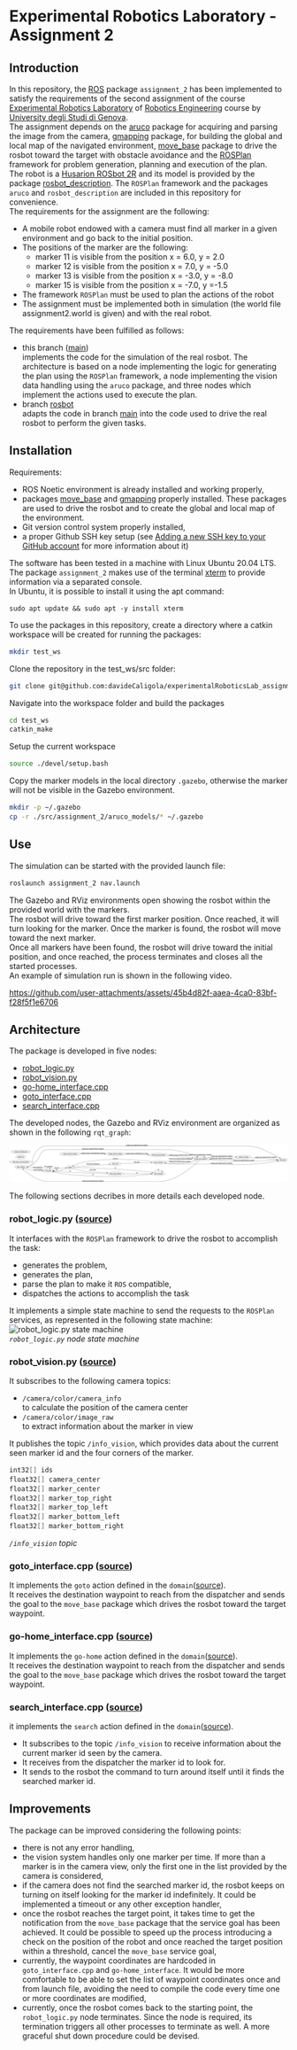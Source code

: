 # Experimental Robotics Laboratory - Assignment 2

## Introduction

In this repository, the [ROS](https://www.ros.org) package `assignment_2` has been implemented to satisfy the requirements of the second assignment of the course [Experimental Robotics Laboratory](https://corsi.unige.it/en/off.f/2023/ins/66551?codcla=10635) of [Robotics Engineering](https://corsi.unige.it/en/corsi/10635) course by [University degli Studi di Genova](https://unige.it).  
The assignment depends on the [aruco](https://github.com/pal-robotics/aruco_ros/tree/noetic-devel/aruco) package for acquiring and parsing the image from the camera, [gmapping](http://wiki.ros.org/gmapping) package, for building the global and local map of the navigated environment, [move_base](http://wiki.ros.org/move_base) package to drive the rosbot toward the target with obstacle avoidance and the [ROSPlan](https://kcl-planning.github.io/ROSPlan/) framework for problem generation, planning and execution of the plan.  
The robot is a [Husarion ROSbot 2R](https://husarion.com/#robots) and its model is provided by the package [rosbot_description](https://github.com/husarion/rosbot_ros/tree/noetic/src/rosbot_description). The `ROSPlan` framework and the packages `aruco` and `rosbot_description` are included in this repository for convenience.  
The requirements for the assignment are the following:

- A mobile robot endowed with a camera must find all marker in a given environment and go back to the initial position.
- The positions of the marker are the following:
  - marker 11 is visible from the position x = 6.0, y = 2.0
  - marker 12 is visible from the position x = 7.0, y = -5.0
  - marker 13 is visible from the position x = -3.0, y = -8.0
  - marker 15 is visible from the position x = -7.0, y =-1.5
- The framework `ROSPlan` must be used to plan the actions of the robot
- The assignment must be implemented both in simulation (the world file assignment2.world is given) and with the real robot.

The requirements have been fulfilled as follows:

- this branch ([main](https://github.com/davideCaligola/experimentalRoboticsLab_assignment2))  
  implements the code for the simulation of the real rosbot. The architecture is based on a node implementing the logic for generating the plan using the `ROSPlan` framework, a node implementing the vision data handling using the `aruco` package, and three nodes which implement the actions used to execute the plan.
- branch [rosbot](https://github.com/davideCaligola/experimentalRoboticsLab_assignment2/tree/rosbot)  
  adapts the code in branch [main](https://github.com/davideCaligola/experimentalRoboticsLab_assignment2) into the code used to drive the real rosbot to perform the given tasks.

## Installation

Requirements:

- ROS Noetic environment is already installed and working properly,
- packages [move_base](http://wiki.ros.org/move_base) and [gmapping](http://wiki.ros.org/gmapping) properly installed. These packages are used to drive the rosbot and to create the global and local map of the environment.
- Git version control system properly installed,
- a proper Github SSH key setup (see [Adding a new SSH key to your GitHub account](https://docs.github.com/en/authentication/connecting-to-github-with-ssh/adding-a-new-ssh-key-to-your-github-account) for more information about it)

The software has been tested in a machine with Linux Ubuntu 20.04 LTS.  
The package `assignment_2` makes use of the terminal [xterm](https://invisible-island.net/xterm/) to provide information via a separated console.  
In Ubuntu, it is possible to install it using the apt command:  

```shell
sudo apt update && sudo apt -y install xterm
```

To use the packages in this repository, create a directory where a catkin workspace will be created for running the packages:

```bash
mkdir test_ws
```

Clone the repository in the test_ws/src folder:

```bash
git clone git@github.com:davideCaligola/experimentalRoboticsLab_assignment2.git test_ws/src
```

Navigate into the workspace folder and build the packages

```bash
cd test_ws
catkin_make
```

Setup the current workspace

```bash
source ./devel/setup.bash
```

Copy the marker models in the local directory `.gazebo`, otherwise the marker will not be visible in the Gazebo environment.

```bash
mkdir -p ~/.gazebo
cp -r ./src/assignment_2/aruco_models/* ~/.gazebo
```

## Use

The simulation can be started with the provided launch file:

```bash
roslaunch assignment_2 nav.launch
```

The Gazebo and RViz environments open showing the rosbot within the provided world with the markers.  
The rosbot will drive toward the first marker position. Once reached, it will turn looking for the marker. Once the marker is found, the rosbot will move toward the next marker.  
Once all markers have been found, the rosbot will drive toward the initial position, and once reached, the process terminates and closes all the started processes.  
An example of simulation run is shown in the following video.

https://github.com/user-attachments/assets/45b4d82f-aaea-4ca0-83bf-f28f5f1e6706

## Architecture

The package is developed in five nodes:  

- [robot_logic.py](#robot_logicpy-source)
- [robot_vision.py](#robot_visionpy-source)
- [go-home_interface.cpp](#go-home_interfacecpp-source)
- [goto_interface.cpp](#goto_interfacecpp-source)
- [search_interface.cpp](#search_interfacecpp-source)

The developed nodes, the Gazebo and RViz environment are organized as shown in the following `rqt_graph`:

<img src="./media/rosgraph_1.png" alt="rosgraph_1">

The following sections decribes in more details each developed node.

### robot_logic.py ([source](./assignment_2/script/robot_logic.py))
It interfaces with the `ROSPlan` framework to drive the rosbot to accomplish the task:

- generates the problem,
- generates the plan,
- parse the plan to make it `ROS` compatible,
- dispatches the actions to accomplish the task

It implements a simple state machine to send the requests  to the `ROSPlan` services, as represented in the following state machine:
<img src="./assets/robot_logic_stateMachine.png" alt="robot_logic.py state machine">  
*`robot_logic.py` node state machine*

### robot_vision.py ([source](./assignment_2/script/robot_vision.py))
It subscribes to the following camera topics:

- `/camera/color/camera_info`  
    to calculate the position of the camera center  
- `/camera/color/image_raw`  
    to extract information about the marker in view  

It publishes the topic `/info_vision`, which provides data about the current seen marker id and the four corners of the marker.

```C++
int32[] ids
float32[] camera_center
float32[] marker_center
float32[] marker_top_right
float32[] marker_top_left
float32[] marker_bottom_left
float32[] marker_bottom_right
```

*`/info_vision` topic*

### goto_interface.cpp ([source](./assignment_2/src/goto_interface.cpp))
It implements the `goto` action defined in the `domain`([source](./assignment_2/pddl/domain.pddl)).  
It receives the destination waypoint to reach from the dispatcher and sends the goal to the `move_base` package which drives the rosbot toward the target waypoint.

### go-home_interface.cpp ([source](./assignment_2/src/go-home_interface.cpp))
It implements the `go-home` action defined in the `domain`([source](./assignment_2/pddl/domain.pddl)).  
It receives the destination waypoint to reach from the dispatcher and sends the goal to the `move_base` package which drives the rosbot toward the target waypoint.

### search_interface.cpp ([source](./assignment_2/src/search_interface.cpp))
it implements the `search` action defined in the `domain`([source](./assignment_2/pddl/domain.pddl)).  

- It subscribes to the topic `/info_vision` to receive information about the current marker id seen by the camera.
- It receives from the dispatcher the marker id to look for.
- It sends to the rosbot the command to turn around itself until it finds the searched marker id.

## Improvements

The package can be improved considering the following points:

- there is not any error handling,
- the vision system handles only one marker per time. If more than a marker is in the camera view, only the first one in the list provided by the camera is considered,
- if the camera does not find the searched marker id, the rosbot keeps on turning on itself looking for the marker id indefinitely. It could be implemented a timeout or any other exception handler,
- once the rosbot reaches the target point, it takes time to get the notification from the `move_base` package that the service goal has been achieved. It could be possible to speed up the process introducing a check on the position of the robot and once reached the target position within a threshold, cancel the `move_base` service goal,
- currently, the waypoint coordinates are hardcoded in `goto_interface.cpp` and `go-home_interface`. It would be more comfortable to be able to set the list of waypoint coordinates once and from launch file, avoiding the need to compile the code every time one or more coordinates are modified,
- currently, once the rosbot comes back to the starting point, the `robot_logic.py` node terminates. Since the node is required, its termination triggers all other processes to terminate as well. A more graceful shut down procedure could be devised.
